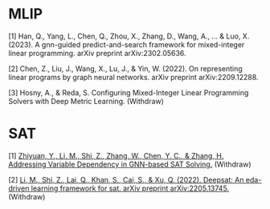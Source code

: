# MLIP

[1] Han, Q., Yang, L., Chen, Q., Zhou, X., Zhang, D., Wang, A., ... & Luo, X. (2023). A gnn-guided predict-and-search framework for mixed-integer linear programming. arXiv preprint arXiv:2302.05636.

[2] Chen, Z., Liu, J., Wang, X., Lu, J., & Yin, W. (2022). On representing linear programs by graph neural networks. arXiv preprint arXiv:2209.12288.

[3] Hosny, A., & Reda, S. Configuring Mixed-Integer Linear Programming Solvers with Deep Metric Learning. (Withdraw)

# SAT

[1] [Zhiyuan, Y., Li, M., Shi, Z., Zhang, W., Chen, Y. C., & Zhang, H. Addressing Variable Dependency in GNN-based SAT Solving.](https://openreview.net/forum?id=_bP-uQzQ1T) (Withdraw)

[2] [Li, M., Shi, Z., Lai, Q., Khan, S., Cai, S., & Xu, Q. (2022). Deepsat: An eda-driven learning framework for sat. arXiv preprint arXiv:2205.13745.](https://openreview.net/forum?id=ep_8uwxouZO) (Withdraw)